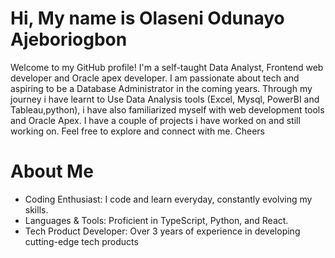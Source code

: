 # Hi, My name is Olaseni Odunayo Ajeboriogbon
Welcome to my GitHub profile! I'm a self-taught Data Analyst, Frontend web developer and  Oracle apex developer. I am passionate about tech and aspiring to be a Database Administrator in the coming years. Through my journey i have learnt to Use Data Analysis tools (Excel, Mysql, PowerBI and Tableau,python), i have also familiarized myself with web development tools and Oracle Apex. I have a couple of projects i have worked on and still working on. Feel free to explore and connect with me. Cheers

# About Me
- Coding Enthusiast: I code and learn everyday, constantly evolving my skills.
- Languages & Tools: Proficient in TypeScript, Python, and React.
- Tech Product Developer: Over 3 years of experience in developing cutting-edge tech products
